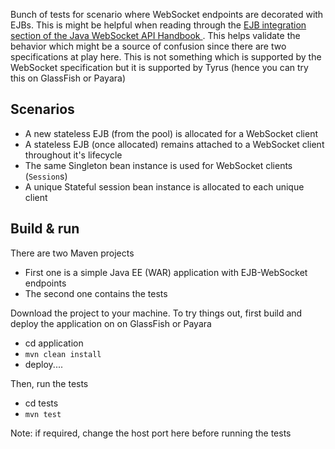Bunch of tests for scenario where WebSocket endpoints are decorated with EJBs. This is might be helpful when reading through the [EJB integration section of the Java WebSocket API Handbook
](https://abhirockzz.gitbooks.io/java-websocket-api-handbook/content/part-1-tying_in_with_the_java_ee_platform.html#decorating-websocket-endpoints-with-ejb). This helps validate the behavior which might be a source of confusion since there are two specifications at play here. This is not something which is supported by the WebSocket specification but it is supported by Tyrus (hence you can try this on GlassFish or Payara)

## Scenarios

- A new stateless EJB (from the pool) is allocated for a WebSocket client
- A stateless EJB (once allocated) remains attached to a WebSocket client throughout it's lifecycle
- The same Singleton bean instance is used for WebSocket clients (`Session`s)
- A unique Stateful session bean instance is allocated to each unique client

## Build & run

There are two Maven projects

- First one is a simple Java EE (WAR) application with EJB-WebSocket endpoints
- The second one contains the tests

Download the project to your machine. To try things out, first build and deploy the application on on GlassFish or Payara

- cd application
- `mvn clean install`
- deploy.... 

Then, run the tests

- cd tests
- `mvn test`

Note: if required, change the host port here before running the tests